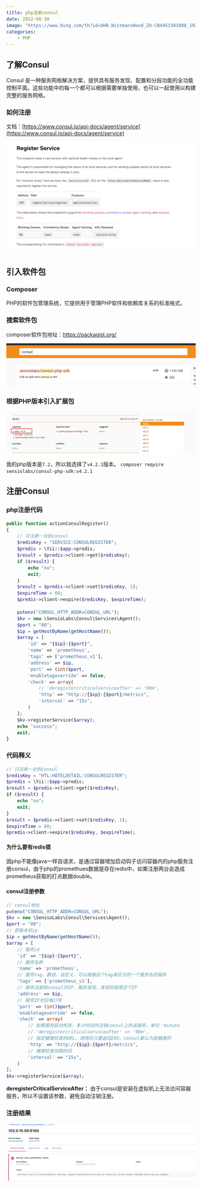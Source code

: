 ```yaml
---
title: php注册consul
date: 2022-08-30
image: "https://www.bing.com/th?id=OHR.WistmansWood_ZH-CN4453301808_1920x1080.jpg&rf=LaDigue_1920x1080.jpg&pid=hp"
categories:
    - PHP
---
```

## 了解Consul

Consul 是一种服务网格解决方案，提供具有服务发现、配置和分段功能的全功能控制平面。这些功能中的每一个都可以根据需要单独使用，也可以一起使用以构建完整的服务网格。

### 如何注册

文档：[https://www.consul.io/api-docs/agent/service](https://www.consul.io/api-docs/agent/service)

![](asynccode-3.png)

## 引入软件包

### Composer

PHP的软件包管理系统，它提供用于管理PHP软件和依赖库关系的标准格式。

### 搜索软件包

composer软件包地址：https://packagist.org/

![](asynccode.png)

### 根据PHP版本引入扩展包

![](asynccode-1.png)

我的php版本是`7.2`，所以我选择了`v4.2.1`版本。
`composer require sensiolabs/consul-php-sdk:v4.2.1`

## 注册Consul

### php注册代码

```PHP
public function actionConsulRegister()
{
    // 只注册一台到consul
    $redisKey = "SERVICE:CONSULREGISTER";
    $predis = \Yii::$app->predis;
    $result = $predis->client->get($redisKey);
    if ($result) {
        echo "no";
        exit;
    }
    $result = $predis->client->set($redisKey, 1);
    $expireTime = 60;
    $predis->client->expire($redisKey, $expireTime);

    putenv("CONSUL_HTTP_ADDR=CONSUL_URL");
    $kv = new \SensioLabs\Consul\Services\Agent();
    $port = "80";
    $ip = getHostByName(getHostName());
    $array = [
        'id' => "{$ip}:{$port}",
        'name' => 'prometheus',
        'tags' => ['prometheus_v1'],
        'address' => $ip,
        'port' => (int)$port,
        'enabletagoverride' => false,
        'check' => array(
            // 'deregistercriticalserviceafter' => '90m',
            'http' => "http://{$ip}:{$port}/metrics",
            'interval' => "15s",
        )
    ];
    $kv->registerService($array);
    echo "success";
    exit;
}
```

### 代码释义

```PHP
// 只注册一台到consul
$redisKey = "HTL:HOTELDETAIL:CONSULREGISTER";
$predis = \Yii::$app->predis;
$result = $predis->client->get($redisKey);
if ($result) {
    echo "no";
    exit;
}
$result = $predis->client->set($redisKey, 1);
$expireTime = 60;
$predis->client->expire($redisKey, $expireTime);
```

#### 为什么要有redis锁

因php不能像java一样自请求，是通过容器增加启动钩子访问容器内的php服务注册consul，由于php的promethues数据是存在redis中，如果注册两台会造成prometheus获取的打点数据double。

#### consul注册参数

```PHP
// consul地址
putenv("CONSUL_HTTP_ADDR=CONSUL_URL");
$kv = new \SensioLabs\Consul\Services\Agent();
$port = "80";
// 获取本机ip
$ip = getHostByName(getHostName());
$array = [
    // 服务id
    'id' => "{$ip}:{$port}",
    // 服务名称
    'name' => 'prometheus',
    // 服务tag，数组，自定义，可以根据这个tag来区分同一个服务名的服务
    'tags' => ['prometheus_v1'],
    // 服务注册到consul的IP，服务发现，发现的就是这个IP
    'address' => $ip,
    // 服务IP对应端口号
    'port' => (int)$port,
    'enabletagoverride' => false,
    'check' => array(
        // 如果服务启动失败，多少时间内注销consul上的该服务。单位：minute
        // 'deregistercriticalserviceafter' => '90m',
        // 指定健康检查的URL，调用后只要返回20X，consul都认为是健康的
        'http' => "http://{$ip}:{$port}/metrics",
        // 健康检查间隔时间
        'interval' => "15s",
    )
];
$kv->registerService($array);
```

**deregisterCriticalServiceAfter：** 由于consul是安装在虚拟机上无法访问容器服务，所以不设置该参数，避免自动注销注册。

### 注册结果

![](asynccode-2.png)